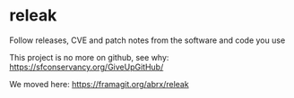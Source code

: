 # releak

Follow releases, CVE and patch notes from the software and code you use

This project is no more on github, see why: https://sfconservancy.org/GiveUpGitHub/

We moved here: https://framagit.org/abrx/releak